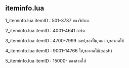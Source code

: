 iteminfo.lua
-
1_iteminfo.lua itemID : 501-3737 ของจิปาถะ

2_iteminfo.lua itemID : 4001-4641 การ์ด

3_iteminfo.lua itemID : 4700-7999 ออฟ,ของปั้ม,หมวก,ของกดใช้

4_iteminfo.lua itemID : 9001-14766 ใข่,ของกดใช้(cash)

5_iteminfo.lua itemID : 15000-  ของสวมใส่
